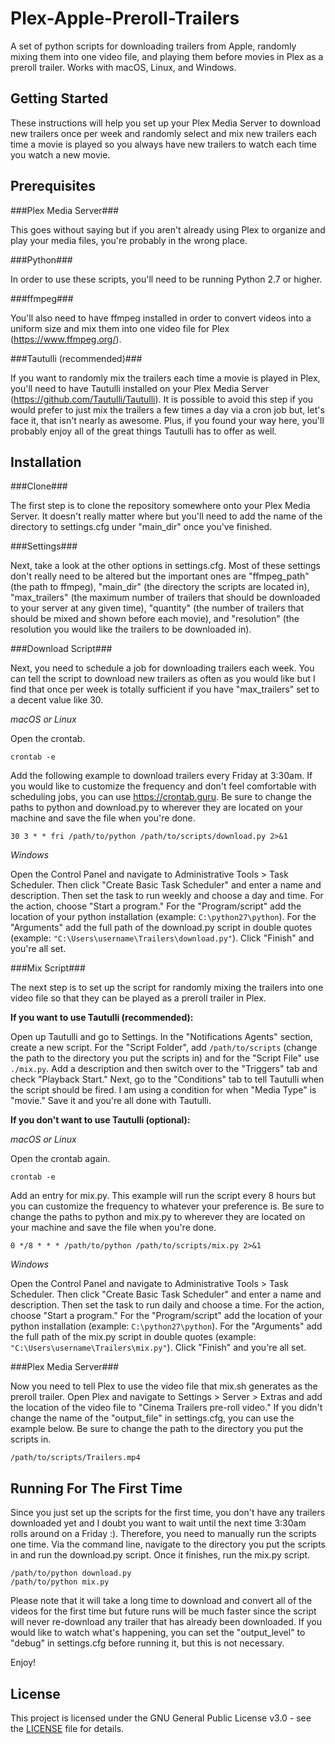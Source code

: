 # Plex-Apple-Preroll-Trailers

A set of python scripts for downloading trailers from Apple, randomly mixing them into one video file, and playing them before movies in Plex as a preroll trailer. Works with macOS, Linux, and Windows.

## Getting Started

These instructions will help you set up your Plex Media Server to download new trailers once per week and randomly select and mix new trailers each time a movie is played so you always have new trailers to watch each time you watch a new movie.

## Prerequisites

###Plex Media Server###

This goes without saying but if you aren't already using Plex to organize and play your media files, you're probably in the wrong place.

###Python###

In order to use these scripts, you'll need to be running Python 2.7 or higher.

###ffmpeg###

You'll also need to have ffmpeg installed in order to convert videos into a uniform size and mix them into one video file for Plex (https://www.ffmpeg.org/).

###Tautulli (recommended)###

If you want to randomly mix the trailers each time a movie is played in Plex, you'll need to have Tautulli installed on your Plex Media Server (https://github.com/Tautulli/Tautulli). It is possible to avoid this step if you would prefer to just mix the trailers a few times a day via a cron job but, let's face it, that isn't nearly as awesome. Plus, if you found your way here, you'll probably enjoy all of the great things Tautulli has to offer as well.

## Installation

###Clone###

The first step is to clone the repository somewhere onto your Plex Media Server. It doesn't really matter where but you'll need to add the name of the directory to settings.cfg under "main_dir" once you've finished.

###Settings###

Next, take a look at the other options in settings.cfg. Most of these settings don't really need to be altered but the important ones are "ffmpeg_path" (the path to ffmpeg), "main_dir" (the directory the scripts are located in), "max_trailers" (the maximum number of trailers that should be downloaded to your server at any given time), "quantity" (the number of trailers that should be mixed and shown before each movie), and "resolution" (the resolution you would like the trailers to be downloaded in).

###Download Script###

Next, you need to schedule a job for downloading trailers each week. You can tell the script to download new trailers as often as you would like but I find that once per week is totally sufficient if you have "max_trailers" set to a decent value like 30.

*macOS or Linux*

Open the crontab.

```
crontab -e
```

Add the following example to download trailers every Friday at 3:30am. If you would like to customize the frequency and don't feel comfortable with scheduling jobs, you can use https://crontab.guru. Be sure to change the paths to python and download.py to wherever they are located on your machine and save the file when you're done.

```
30 3 * * fri /path/to/python /path/to/scripts/download.py 2>&1
```

*Windows*

Open the Control Panel and navigate to Administrative Tools > Task Scheduler. Then click "Create Basic Task Scheduler" and enter a name and description. Then set the task to run weekly and choose a day and time. For the action, choose "Start a program." For the "Program/script" add the location of your python installation (example: `C:\python27\python`). For the "Arguments" add the full path of the download.py script in double quotes (example: `"C:\Users\username\Trailers\download.py"`). Click "Finish" and you're all set.

###Mix Script###

The next step is to set up the script for randomly mixing the trailers into one video file so that they can be played as a preroll trailer in Plex.

**If you want to use Tautulli (recommended):**

Open up Tautulli and go to Settings. In the "Notifications Agents" section, create a new script. For the "Script Folder", add `/path/to/scripts` (change the path to the directory you put the scripts in) and for the "Script File" use `./mix.py`. Add a description and then switch over to the "Triggers" tab and check "Playback Start." Next, go to the "Conditions" tab to tell Tautulli when the script should be fired. I am using a condition for when "Media Type" is "movie." Save it and you're all done with Tautulli.

**If you don't want to use Tautulli (optional):**

*macOS or Linux*

Open the crontab again.

```
crontab -e
```

Add an entry for mix.py. This example will run the script every 8 hours but you can customize the frequency to whatever your preference is. Be sure to change the paths to python and mix.py to wherever they are located on your machine and save the file when you're done.

```
0 */8 * * * /path/to/python /path/to/scripts/mix.py 2>&1
```

*Windows*

Open the Control Panel and navigate to Administrative Tools > Task Scheduler. Then click "Create Basic Task Scheduler" and enter a name and description. Then set the task to run daily and choose a time. For the action, choose "Start a program." For the "Program/script" add the location of your python installation (example: `C:\python27\python`). For the "Arguments" add the full path of the mix.py script in double quotes (example: `"C:\Users\username\Trailers\mix.py"`). Click "Finish" and you're all set.

###Plex Media Server###

Now you need to tell Plex to use the video file that mix.sh generates as the preroll trailer. Open Plex and navigate to Settings > Server > Extras and add the location of the video file to "Cinema Trailers pre-roll video." If you didn't change the name of the "output_file" in settings.cfg, you can use the example below. Be sure to change the path to the directory you put the scripts in.

```
/path/to/scripts/Trailers.mp4
```

## Running For The First Time

Since you just set up the scripts for the first time, you don't have any trailers downloaded yet and I doubt you want to wait until the next time 3:30am rolls around on a Friday :). Therefore, you need to manually run the scripts one time. Via the command line, navigate to the directory you put the scripts in and run the download.py script. Once it finishes, run the mix.py script.

```
/path/to/python download.py
/path/to/python mix.py
```

Please note that it will take a long time to download and convert all of the videos for the first time but future runs will be much faster since the script will never re-download any trailer that has already been downloaded. If you would like to watch what's happening, you can set the "output_level" to "debug" in settings.cfg before running it, but this is not necessary.

Enjoy!

## License

This project is licensed under the GNU General Public License v3.0 - see the [LICENSE](LICENSE) file for details.